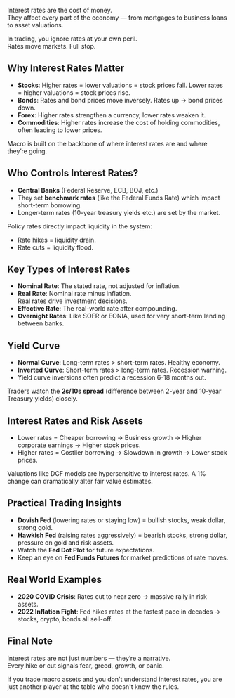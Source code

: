 
Interest rates are the cost of money.  
They affect every part of the economy — from mortgages to business loans to asset valuations.

In trading, you ignore rates at your own peril.  
Rates move markets. Full stop.

## Why Interest Rates Matter

- **Stocks**: Higher rates = lower valuations = stock prices fall. Lower rates = higher valuations = stock prices rise.
- **Bonds**: Rates and bond prices move inversely. Rates up → bond prices down.
- **Forex**: Higher rates strengthen a currency, lower rates weaken it.
- **Commodities**: Higher rates increase the cost of holding commodities, often leading to lower prices.

Macro is built on the backbone of where interest rates are and where they’re going.
## Who Controls Interest Rates?

- **Central Banks** (Federal Reserve, ECB, BOJ, etc.)
- They set **benchmark rates** (like the Federal Funds Rate) which impact short-term borrowing.
- Longer-term rates (10-year treasury yields etc.) are set by the market.

Policy rates directly impact liquidity in the system:
- Rate hikes = liquidity drain.
- Rate cuts = liquidity flood.

## Key Types of Interest Rates

- **Nominal Rate**: The stated rate, not adjusted for inflation.
- **Real Rate**: Nominal rate minus inflation.  
  Real rates drive investment decisions.
- **Effective Rate**: The real-world rate after compounding.
- **Overnight Rates**: Like SOFR or EONIA, used for very short-term lending between banks.

## Yield Curve

- **Normal Curve**: Long-term rates > short-term rates. Healthy economy.
- **Inverted Curve**: Short-term rates > long-term rates. Recession warning.
- Yield curve inversions often predict a recession 6-18 months out.

Traders watch the **2s/10s spread** (difference between 2-year and 10-year Treasury yields) closely.

## Interest Rates and Risk Assets

- Lower rates = Cheaper borrowing → Business growth → Higher corporate earnings → Higher stock prices.
- Higher rates = Costlier borrowing → Slowdown in growth → Lower stock prices.

Valuations like DCF models are hypersensitive to interest rates. A 1% change can dramatically alter fair value estimates.

## Practical Trading Insights

- **Dovish Fed** (lowering rates or staying low) = bullish stocks, weak dollar, strong gold.
- **Hawkish Fed** (raising rates aggressively) = bearish stocks, strong dollar, pressure on gold and risk assets.
- Watch the **Fed Dot Plot** for future expectations.
- Keep an eye on **Fed Funds Futures** for market predictions of rate moves.

## Real World Examples

- **2020 COVID Crisis**: Rates cut to near zero → massive rally in risk assets.
- **2022 Inflation Fight**: Fed hikes rates at the fastest pace in decades → stocks, crypto, bonds all sell-off.

## Final Note

Interest rates are not just numbers — they’re a narrative.  
Every hike or cut signals fear, greed, growth, or panic.

If you trade macro assets and you don't understand interest rates, you are just another player at the table who doesn't know the rules.